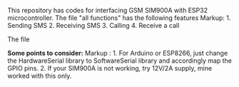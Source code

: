 This repository has codes for interfacing GSM SIM900A with ESP32 microcontroller.
The file "all functions" has the following features
Markup: 1. Sending SMS
        2. Receiving SMS
        3. Calling
        4. Receive a call
        
The file 

**Some points to consider:**
 Markup : 1. For Arduino or ESP8266, just change the HardwareSerial library to SoftwareSerial library and accordingly map the GPIO pins.
          2. If your SIM900A is not working, try 12V/2A supply, mine worked with this only.
